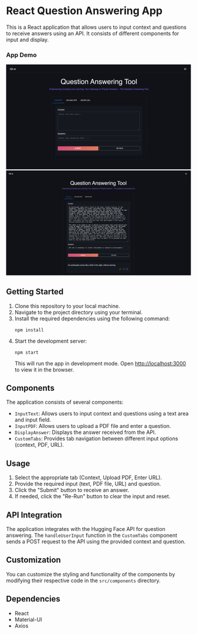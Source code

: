 # React Question Answering App

This is a React application that allows users to input context and questions to receive answers using an API. It consists of different components for input and display.

### App Demo
![App Demo](src/Screenshot_1.png)
![App Demo](src/Screenshot_2.png)

## Getting Started

1. Clone this repository to your local machine.
2. Navigate to the project directory using your terminal.
3. Install the required dependencies using the following command:
   ```
   npm install
   ```
4. Start the development server:
   ```
   npm start
   ```
   This will run the app in development mode. Open [http://localhost:3000](http://localhost:3000) to view it in the browser.

## Components

The application consists of several components:

- `InputText`: Allows users to input context and questions using a text area and input field.
- `InputPDF`: Allows users to upload a PDF file and enter a question.
- `DisplayAnswer`: Displays the answer received from the API.
- `CustomTabs`: Provides tab navigation between different input options (context, PDF, URL).

## Usage

1. Select the appropriate tab (Context, Upload PDF, Enter URL).
2. Provide the required input (text, PDF file, URL) and question.
3. Click the "Submit" button to receive an answer.
4. If needed, click the "Re-Run" button to clear the input and reset.

## API Integration

The application integrates with the Hugging Face API for question answering. The `handleUserInput` function in the `CustomTabs` component sends a POST request to the API using the provided context and question.

## Customization

You can customize the styling and functionality of the components by modifying their respective code in the `src/components` directory.

## Dependencies

- React
- Material-UI
- Axios
